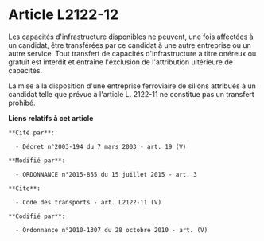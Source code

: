 # Article L2122-12

Les capacités d'infrastructure disponibles ne peuvent, une fois affectées à un candidat, être transférées par ce candidat à
une autre entreprise ou un autre service. Tout transfert de capacités d'infrastructure à titre onéreux ou gratuit est
interdit et entraîne l'exclusion de l'attribution ultérieure de capacités. 

La mise à la disposition d'une entreprise ferroviaire de sillons attribués à un candidat telle que prévue à l'article L.
2122-11 ne constitue pas un transfert prohibé.

**Liens relatifs à cet article**

	**Cité par**:

	  - Décret n°2003-194 du 7 mars 2003 - art. 19 (V)

	**Modifié par**:

	  - ORDONNANCE n°2015-855 du 15 juillet 2015 - art. 3

	**Cite**:

	  - Code des transports - art. L2122-11 (V)

	**Codifié par**:

	  - Ordonnance n°2010-1307 du 28 octobre 2010 - art. (V)

